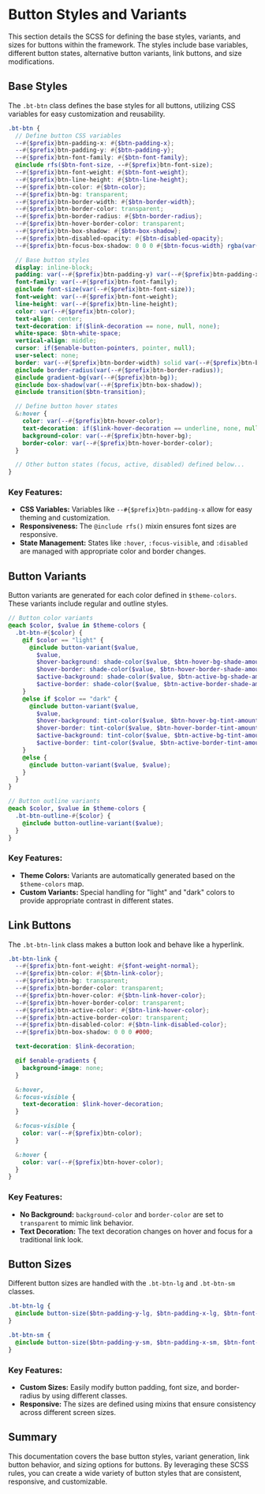 # Button Styles and Variants

This section details the SCSS for defining the base styles, variants, and sizes for buttons within the framework. The styles include base variables, different button states, alternative button variants, link buttons, and size modifications.

## Base Styles

The `.bt-btn` class defines the base styles for all buttons, utilizing CSS variables for easy customization and reusability.

```scss
.bt-btn {
  // Define button CSS variables
  --#{$prefix}btn-padding-x: #{$btn-padding-x};
  --#{$prefix}btn-padding-y: #{$btn-padding-y};
  --#{$prefix}btn-font-family: #{$btn-font-family};
  @include rfs($btn-font-size, --#{$prefix}btn-font-size);
  --#{$prefix}btn-font-weight: #{$btn-font-weight};
  --#{$prefix}btn-line-height: #{$btn-line-height};
  --#{$prefix}btn-color: #{$btn-color};
  --#{$prefix}btn-bg: transparent;
  --#{$prefix}btn-border-width: #{$btn-border-width};
  --#{$prefix}btn-border-color: transparent;
  --#{$prefix}btn-border-radius: #{$btn-border-radius};
  --#{$prefix}btn-hover-border-color: transparent;
  --#{$prefix}btn-box-shadow: #{$btn-box-shadow};
  --#{$prefix}btn-disabled-opacity: #{$btn-disabled-opacity};
  --#{$prefix}btn-focus-box-shadow: 0 0 0 #{$btn-focus-width} rgba(var(--#{$prefix}btn-focus-shadow-rgb), .5);

  // Base button styles
  display: inline-block;
  padding: var(--#{$prefix}btn-padding-y) var(--#{$prefix}btn-padding-x);
  font-family: var(--#{$prefix}btn-font-family);
  @include font-size(var(--#{$prefix}btn-font-size));
  font-weight: var(--#{$prefix}btn-font-weight);
  line-height: var(--#{$prefix}btn-line-height);
  color: var(--#{$prefix}btn-color);
  text-align: center;
  text-decoration: if($link-decoration == none, null, none);
  white-space: $btn-white-space;
  vertical-align: middle;
  cursor: if($enable-button-pointers, pointer, null);
  user-select: none;
  border: var(--#{$prefix}btn-border-width) solid var(--#{$prefix}btn-border-color);
  @include border-radius(var(--#{$prefix}btn-border-radius));
  @include gradient-bg(var(--#{$prefix}btn-bg));
  @include box-shadow(var(--#{$prefix}btn-box-shadow));
  @include transition($btn-transition);

  // Define button hover states
  &:hover {
    color: var(--#{$prefix}btn-hover-color);
    text-decoration: if($link-hover-decoration == underline, none, null);
    background-color: var(--#{$prefix}btn-hover-bg);
    border-color: var(--#{$prefix}btn-hover-border-color);
  }

  // Other button states (focus, active, disabled) defined below...
}
```

### Key Features:
- **CSS Variables:** Variables like `--#{$prefix}btn-padding-x` allow for easy theming and customization.
- **Responsiveness:** The `@include rfs()` mixin ensures font sizes are responsive.
- **State Management:** States like `:hover`, `:focus-visible`, and `:disabled` are managed with appropriate color and border changes.

## Button Variants

Button variants are generated for each color defined in `$theme-colors`. These variants include regular and outline styles.

```scss
// Button color variants
@each $color, $value in $theme-colors {
  .bt-btn-#{$color} {
    @if $color == "light" {
      @include button-variant($value,
        $value,
        $hover-background: shade-color($value, $btn-hover-bg-shade-amount),
        $hover-border: shade-color($value, $btn-hover-border-shade-amount),
        $active-background: shade-color($value, $btn-active-bg-shade-amount),
        $active-border: shade-color($value, $btn-active-border-shade-amount));
    }
    @else if $color == "dark" {
      @include button-variant($value,
        $value,
        $hover-background: tint-color($value, $btn-hover-bg-tint-amount),
        $hover-border: tint-color($value, $btn-hover-border-tint-amount),
        $active-background: tint-color($value, $btn-active-bg-tint-amount),
        $active-border: tint-color($value, $btn-active-border-tint-amount));
    }
    @else {
      @include button-variant($value, $value);
    }
  }
}

// Button outline variants
@each $color, $value in $theme-colors {
  .bt-btn-outline-#{$color} {
    @include button-outline-variant($value);
  }
}
```

### Key Features:
- **Theme Colors:** Variants are automatically generated based on the `$theme-colors` map.
- **Custom Variants:** Special handling for "light" and "dark" colors to provide appropriate contrast in different states.

## Link Buttons

The `.bt-btn-link` class makes a button look and behave like a hyperlink.

```scss
.bt-btn-link {
  --#{$prefix}btn-font-weight: #{$font-weight-normal};
  --#{$prefix}btn-color: #{$btn-link-color};
  --#{$prefix}btn-bg: transparent;
  --#{$prefix}btn-border-color: transparent;
  --#{$prefix}btn-hover-color: #{$btn-link-hover-color};
  --#{$prefix}btn-hover-border-color: transparent;
  --#{$prefix}btn-active-color: #{$btn-link-hover-color};
  --#{$prefix}btn-active-border-color: transparent;
  --#{$prefix}btn-disabled-color: #{$btn-link-disabled-color};
  --#{$prefix}btn-box-shadow: 0 0 0 #000;

  text-decoration: $link-decoration;

  @if $enable-gradients {
    background-image: none;
  }

  &:hover,
  &:focus-visible {
    text-decoration: $link-hover-decoration;
  }

  &:focus-visible {
    color: var(--#{$prefix}btn-color);
  }

  &:hover {
    color: var(--#{$prefix}btn-hover-color);
  }
}
```

### Key Features:
- **No Background:** `background-color` and `border-color` are set to `transparent` to mimic link behavior.
- **Text Decoration:** The text decoration changes on hover and focus for a traditional link look.

## Button Sizes

Different button sizes are handled with the `.bt-btn-lg` and `.bt-btn-sm` classes.

```scss
.bt-btn-lg {
  @include button-size($btn-padding-y-lg, $btn-padding-x-lg, $btn-font-size-lg, $btn-border-radius-lg);
}

.bt-btn-sm {
  @include button-size($btn-padding-y-sm, $btn-padding-x-sm, $btn-font-size-sm, $btn-border-radius-sm);
}
```

### Key Features:
- **Custom Sizes:** Easily modify button padding, font size, and border-radius by using different classes.
- **Responsive:** The sizes are defined using mixins that ensure consistency across different screen sizes.

## Summary

This documentation covers the base button styles, variant generation, link button behavior, and sizing options for buttons. By leveraging these SCSS rules, you can create a wide variety of button styles that are consistent, responsive, and customizable.
